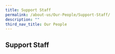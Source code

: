 ```yaml
---
title: Support Staff
permalink: /about-us/Our-People/Support-Staff/
description: ""
third_nav_title: Our People
---
```

Support Staff
-------------